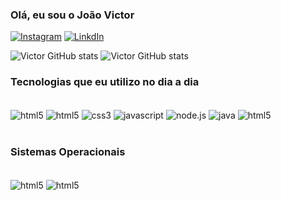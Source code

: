 ### Olá, eu sou o João Victor

[![Instagram](https://img.shields.io/badge/Instagram-E4405F?style=for-the-badge&logo=instagram&logoColor=white)](https://instagram.com/victords.__?igshid=MmU2YjMzNjRlOQ==)
[![LinkdIn](https://img.shields.io/badge/LinkedIn-0077B5?style=for-the-badge&logo=linkedin&logoColor=white)](https://www.linkedin.com/in/jo%C3%A3o-victor-de-souza-7442a0267)

![Victor GitHub stats](https://github-readme-stats.vercel.app/api?username=victor-dv&show_icons=true&theme=dracula)
![Victor GitHub stats](https://github-readme-stats.vercel.app/api/top-langs/?username=victor-dv&show_icons=true&theme=transparent)

### Tecnologias que eu utilizo no dia a dia

<div style=" inline_block"><br/>
  <img align="center" alt="html5" src= "https://img.shields.io/badge/Python-14354C?style=for-the-badge&logo=python&logoColor=white">
  <img align="center" alt="html5" src= "https://img.shields.io/badge/HTML5-E34F26?style=for-the-badge&logo=html5&logoColor=white">
   <img align="center" alt="css3" src= "https://img.shields.io/badge/CSS3-1572B6?style=for-the-badge&logo=css3&logoColor=white">
   <img align="center" alt="javascript" src= "https://img.shields.io/badge/JavaScript-323330?style=for-the-badge&logo=javascript&logoColor=F7DF1E">
   <img align="center" alt="node.js" src= "https://img.shields.io/badge/Node.js-43853D?style=for-the-badge&logo=node.js&logoColor=white">
   <img align="center" alt="java" src= "https://img.shields.io/badge/Java-ED8B00?style=for-the-badge&logo=openjdk&logoColor=white">
   <img align="center" alt="html5" src= "https://img.shields.io/badge/Bootstrap-563D7C?style=for-the-badge&logo=bootstrap&logoColor=white">

</div><br/>

### Sistemas Operacionais
<div style=" inline_block"><br/>
 <img align="center" alt="html5" src="https://img.shields.io/badge/Linux-FCC624?style=for-the-badge&logo=linux&logoColor=black">
 <img align="center" alt="html5" src="https://img.shields.io/badge/Windows-0078D6?style=for-the-badge&logo=windows&logoColor=white">
 
</div><br/>





